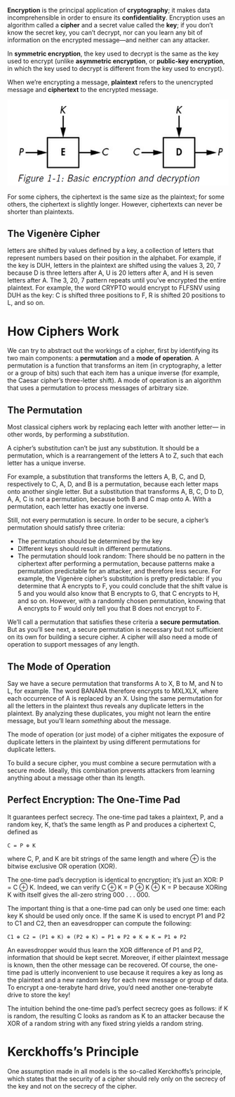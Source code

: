 **Encryption** is the principal application of **cryptography**; it makes data incomprehensible in order to ensure its **confidentiality**. Encryption uses an algorithm called a **cipher** and a secret value called the **key**; if you don’t know the secret key, you can’t decrypt, nor can you learn any bit of information on the encrypted message—and neither can any attacker.

In **symmetric encryption**, the key used to decrypt is the same as the key used to encrypt (unlike **asymmetric encryption**, or **public-key encryption**, in which the key used to decrypt is different from the key used to encrypt).

When we’re encrypting a message, **plaintext** refers to the unencrypted message and **ciphertext** to the encrypted message.

<img src="https://github.com/KiraDiShira/SeriousCryptography/blob/master/1ENCRYPTION/Images/Enc_1.PNG" />

For some ciphers, the ciphertext is the same size as the plaintext; for some others, the ciphertext is slightly longer. However, ciphertexts can never be shorter than plaintexts.

## The Vigenère Cipher

letters are shifted by values defined by a key, a collection of letters that represent numbers based on their position in the alphabet. For example, if the key is DUH, letters in the plaintext are shifted using the values 3, 20, 7 because D is three letters after A, U is 20 letters after A, and H is seven letters after A. The 3, 20, 7 pattern repeats until you’ve encrypted the entire plaintext. For example, the word CRYPTO would encrypt to FLFSNV using DUH as the key: C is shifted three positions to F, R is shifted 20 positions to L, and so on.

# How Ciphers Work

We can try to abstract out the workings of a cipher, first by identifying its two main components: a **permutation** and a **mode of operation**. A permutation is a function that transforms an item (in cryptography, a letter or a group of bits) such that each item has a unique inverse (for example, the Caesar cipher’s three-letter shift). A mode of operation is an algorithm that uses a permutation to process messages of arbitrary size.

## The Permutation

Most classical ciphers work by replacing each letter with another letter— in other words, by performing a *substitution*.

A cipher’s substitution can’t be just any substitution. It should be a permutation, which is a rearrangement of the letters A to Z, such that each letter has a unique inverse.

For example, a substitution that transforms the letters A, B, C, and D, respectively to C, A, D, and B is a permutation, because each letter maps onto another single letter. But a substitution that transforms A, B, C, D to D, A, A, C is not a permutation, because both B and C map onto A. With a permutation, each letter has exactly one inverse.

Still, not every permutation is secure. In order to be secure, a cipher’s permutation should satisfy three criteria:

- The permutation should be determined by the key
- Different keys should result in different permutations.
- The permutation should look random: There should be no pattern in the ciphertext after performing a permutation, because patterns make a permutation predictable for an attacker, and therefore less secure. For example, the Vigenère cipher’s substitution is pretty predictable: if you determine that A encrypts to F, you could conclude that the shift value is 5 and you would also know that B encrypts to G, that C encrypts to H, and so on. However, with a randomly chosen permutation, knowing that A encrypts to F would only tell you that B does not encrypt to F.

We’ll call a permutation that satisfies these criteria a **secure permutation**. But as you’ll see next, a secure permutation is necessary but not sufficient on its own for building a secure cipher. A cipher will also need a mode of operation to support messages of any length.

## The Mode of Operation

Say we have a secure permutation that transforms A to X, B to M, and N to L, for example. The word BANANA therefore encrypts to MXLXLX, where each occurrence of A is replaced by an X. Using the same permutation for all the letters in the plaintext thus reveals any duplicate letters in the plaintext. By analyzing these duplicates, you might not learn the entire message, but you’ll learn *something* about the message.

The mode of operation (or just mode) of a cipher mitigates the exposure of duplicate letters in the plaintext by using different permutations for duplicate letters.

To build a secure cipher, you must combine a secure permutation with a secure mode. Ideally, this combination prevents attackers from learning anything about a message other than its length.

## Perfect Encryption: The One-Time Pad

It guarantees perfect secrecy. The one-time pad takes a plaintext, P, and a random key, K, that’s the same length as P and produces a ciphertext C, defined as

```
C = P ⊕ K
```
where C, P, and K are bit strings of the same length and where ⊕ is the bitwise exclusive OR operation (XOR).

The one-time pad’s decryption is identical to encryption; it’s just an XOR: P = C ⊕ K. Indeed, we can verify C ⊕ K = P ⊕ K ⊕ K = P because XORing K with itself gives the all-zero string 000 . . . 000.

The important thing is that a one-time pad can only be used one time: each key K should be used only once. If the same K is used to encrypt P1 and P2 to C1 and C2, then an eavesdropper can compute the following:
```
C1 ⊕ C2 = (P1 ⊕ K) ⊕ (P2 ⊕ K) = P1 ⊕ P2 ⊕ K ⊕ K = P1 ⊕ P2
```
An eavesdropper would thus learn the XOR difference of P1 and P2, information that should be kept secret. Moreover, if either plaintext message is known, then the other message can be recovered. Of course, the one-time pad is utterly inconvenient to use because it requires a key as long as the plaintext and a new random key for each new message or group of data. To encrypt a one-terabyte hard drive, you’d need another one-terabyte drive to store the key!

The intuition behind the one-time pad’s perfect secrecy goes as follows: if K is random, the resulting C looks as random as K to an attacker because the XOR of a random string with any fixed string yields a random string.

# Kerckhoffs’s Principle
One assumption made in all models is the so-called Kerckhoffs’s principle,
which states that the security of a cipher should rely only on the secrecy
of the key and not on the secrecy of the cipher.


